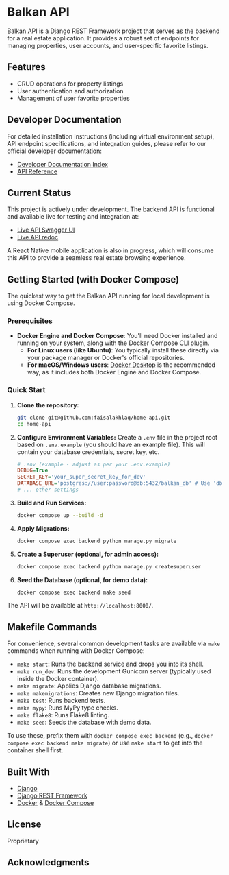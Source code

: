 # Balkan API

Balkan API is a Django REST Framework project that serves as the backend for a real estate application. It provides a robust set of endpoints for managing properties, user accounts, and user-specific favorite listings.

## Features

* CRUD operations for property listings
* User authentication and authorization
* Management of user favorite properties


## Developer Documentation

For detailed installation instructions (including virtual environment setup), API endpoint specifications, and integration guides, please refer to our official developer documentation:

- [Developer Documentation Index](./docs/index.md)
- [API Reference](./docs/api-reference/auto-generated-docs.md)


## Current Status

This project is actively under development. The backend API is functional and available live for testing and integration at:

- [Live API Swagger UI](https://faisalakhlaq.pythonanywhere.com/api/v1/schema/swagger-ui/)
- [Live API redoc](https://faisalakhlaq.pythonanywhere.com/api/v1/schema/redoc/)

A React Native mobile application is also in progress, which will consume this API to provide a seamless real estate browsing experience.

## Getting Started (with Docker Compose)

The quickest way to get the Balkan API running for local development is using Docker Compose.

### Prerequisites

* **Docker Engine and Docker Compose**: You'll need Docker installed and running on your system, along with the Docker Compose CLI plugin.
    * **For Linux users (like Ubuntu)**: You typically install these directly via your package manager or Docker's official repositories.
    * **For macOS/Windows users**: [Docker Desktop](https://www.docker.com/products/docker-desktop) is the recommended way, as it includes both Docker Engine and Docker Compose.

### Quick Start

1.  **Clone the repository:**
    ```bash
    git clone git@github.com:faisalakhlaq/home-api.git
    cd home-api
    ```

2.  **Configure Environment Variables:**
    Create a `.env` file in the project root based on `.env.example` (you should have an example file). This will contain your database credentials, secret key, etc.
    ```ini
    # .env (example - adjust as per your .env.example)
    DEBUG=True
    SECRET_KEY='your_super_secret_key_for_dev'
    DATABASE_URL='postgres://user:password@db:5432/balkan_db' # Use 'db' as hostname for Docker Compose
    # ... other settings
    ```

3.  **Build and Run Services:**
    ```bash
    docker compose up --build -d
    ```

4.  **Apply Migrations:**
    ```bash
    docker compose exec backend python manage.py migrate
    ```

5.  **Create a Superuser (optional, for admin access):**
    ```bash
    docker compose exec backend python manage.py createsuperuser
    ```

6.  **Seed the Database (optional, for demo data):**
    ```bash
    docker compose exec backend make seed
    ```

The API will be available at `http://localhost:8000/`.

## Makefile Commands

For convenience, several common development tasks are available via `make` commands when running with Docker Compose:

* `make start`: Runs the backend service and drops you into its shell.
* `make run_dev`: Runs the development Gunicorn server (typically used inside the Docker container).
* `make migrate`: Applies Django database migrations.
* `make makemigrations`: Creates new Django migration files.
* `make test`: Runs backend tests.
* `make mypy`: Runs MyPy type checks.
* `make flake8`: Runs Flake8 linting.
* `make seed`: Seeds the database with demo data.

To use these, prefix them with `docker compose exec backend` (e.g., `docker compose exec backend make migrate`) or use `make start` to get into the container shell first.

## Built With

* [Django](https://www.djangoproject.com/)
* [Django REST Framework](https://www.django-rest-framework.org/)
* [Docker](https://www.docker.com/) & [Docker Compose](https://docs.docker.com/compose/)

## License

Proprietary

## Acknowledgments
